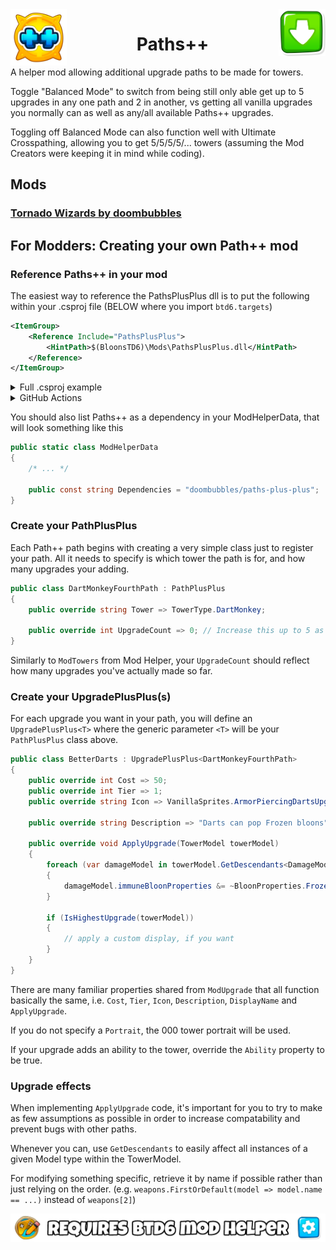 <a href="https://github.com/doombubbles/paths-plus-plus/releases/latest/download/PathsPlusPlus.dll">
    <img align="left" alt="Icon" height="90" src="Icon.png">
    <img align="right" alt="Download" height="75" src="https://raw.githubusercontent.com/gurrenm3/BTD-Mod-Helper/master/BloonsTD6%20Mod%20Helper/Resources/DownloadBtn.png">
</a>

<h1 align="center">Paths++</h1>

A helper mod allowing additional upgrade paths to be made for towers.

Toggle "Balanced Mode" to switch from being still only able get up to 5 upgrades in any one path and 2 in another, vs getting all vanilla upgrades you normally can as well as any/all available Paths++ upgrades.

Toggling off Balanced Mode can also function well with Ultimate Crosspathing, allowing you to get 5/5/5/5/... towers (assuming the Mod Creators were keeping it in mind while coding).

## Mods

### [Tornado Wizards by doombubbles](https://github.com/doombubbles/tornado-wizards#readme)

## For Modders: Creating your own Path++ mod

### Reference Paths++ in your mod

The easiest way to reference the PathsPlusPlus dll is to put the following within your .csproj file (BELOW where you import `btd6.targets`)

```xml
<ItemGroup>
    <Reference Include="PathsPlusPlus">
        <HintPath>$(BloonsTD6)\Mods\PathsPlusPlus.dll</HintPath>
    </Reference>
</ItemGroup>
```

<details>
<summary>Full .csproj example</summary>

```xml
<Project Sdk="Microsoft.NET.Sdk">
    <PropertyGroup>
        <TargetFramework>net6.0</TargetFramework>
        <RootNamespace>FourthPath</RootNamespace>
        <Configurations>Debug;Release</Configurations>
        <Nullable>enable</Nullable>
        <AssemblyName>FourthPath</AssemblyName>
        <LangVersion>latest</LangVersion>
        <Optimize>false</Optimize>
        <DebugType>embedded</DebugType>
    </PropertyGroup>
    
    <Import Project="..\btd6.targets" />
    
    <ItemGroup>
        <Reference Include="PathsPlusPlus">
            <HintPath>$(BloonsTD6)\Mods\PathsPlusPlus.dll</HintPath>
        </Reference>
    </ItemGroup>
    
</Project>
```

</details>

<details>
<summary>GitHub Actions</summary>

To download PathsPlusPlus within GitHub actions, add the following step: 

```yaml
- name: Download PathsPlusPlus
  uses: dawidd6/action-download-artifact@v2
  with:
    github_token: ${{ secrets.GITHUB_TOKEN }}
    workflow: build.yml
    branch: main
    name: PathsPlusPlus.dll
    repo: doombubbles/paths-plus-plus
    path: ${{ env.BLOONSTD6 }}/Mods/
```

</details>

You should also list Paths++ as a dependency in your ModHelperData, that will look something like this

```cs
public static class ModHelperData
{
    /* ... */
        
    public const string Dependencies = "doombubbles/paths-plus-plus";
}
```

### Create your PathPlusPlus

Each Path++ path begins with creating a very simple class just to register your path.
All it needs to specify is which tower the path is for, and how many upgrades your adding.

```cs
public class DartMonkeyFourthPath : PathPlusPlus
{
    public override string Tower => TowerType.DartMonkey;

    public override int UpgradeCount => 0; // Increase this up to 5 as you create your Upgrades
}
```

Similarly to `ModTowers` from Mod Helper, your `UpgradeCount` should reflect how many upgrades you've actually made so far.


### Create your UpgradePlusPlus(s)

For each upgrade you want in your path, you will define an `UpgradePlusPlus<T>` where the generic parameter `<T>` will be your `PathPlusPlus` class above.

```cs
public class BetterDarts : UpgradePlusPlus<DartMonkeyFourthPath>
{
    public override int Cost => 50;
    public override int Tier => 1;
    public override string Icon => VanillaSprites.ArmorPiercingDartsUpgradeIcon;

    public override string Description => "Darts can pop Frozen bloons";

    public override void ApplyUpgrade(TowerModel towerModel)
    {
        foreach (var damageModel in towerModel.GetDescendants<DamageModel>().ToArray())
        {
            damageModel.immuneBloonProperties &= ~BloonProperties.Frozen;
        }
        
        if (IsHighestUpgrade(towerModel))
        {
            // apply a custom display, if you want
        }
    }
}
```

There are many familiar properties shared from `ModUpgrade` that all function basically the same, i.e. `Cost`, `Tier`, `Icon`, `Description`, `DisplayName` and `ApplyUpgrade`.

If you do not specify a `Portrait`, the 000 tower portrait will be used.

If your upgrade adds an ability to the tower, override the `Ability` property to be true.

### Upgrade effects

When implementing `ApplyUpgrade` code, it's important for you to try to make as few assumptions as possible in order to increase compatability and prevent bugs with other paths.

Whenever you can, use `GetDescendants` to easily affect all instances of a given Model type within the TowerModel.

For modifying something specific, retrieve it by name if possible rather than just relying on the order. (e.g. `weapons.FirstOrDefault(model => model.name == ...)` instead of `weapons[2]`)

[![Requires BTD6 Mod Helper](https://raw.githubusercontent.com/gurrenm3/BTD-Mod-Helper/master/banner.png)](https://github.com/gurrenm3/BTD-Mod-Helper#readme)
